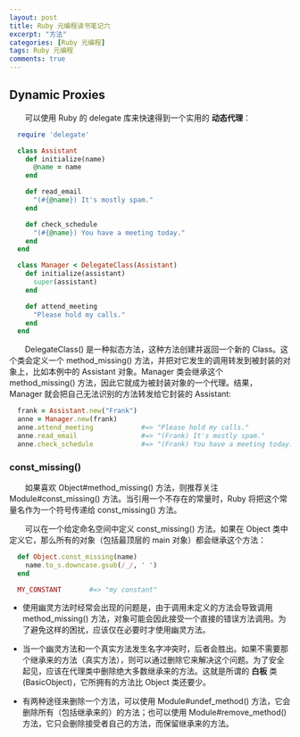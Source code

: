 ```yaml
---
layout: post
title: Ruby 元编程读书笔记六
excerpt: "方法"
categories: [Ruby 元编程]
tags: Ruby 元编程
comments: true
---
```


## Dynamic Proxies

&emsp;&emsp;可以使用 Ruby 的 delegate 库来快速得到一个实用的 **动态代理**：
```ruby
  require 'delegate'

  class Assistant
    def initialize(name)
      @name = name
    end

    def read_email
      "(#{@name}) It's mostly spam."
    end

    def check_schedule
      "(#{@name}) You have a meeting today."
    end
  end

  class Manager < DelegateClass(Assistant)
    def initialize(assistant)
      super(assistant)
    end

    def attend_meeting
      "Please hold my calls."
    end
  end
```
&emsp;&emsp;DelegateClass() 是一种拟态方法，这种方法创建并返回一个新的 Class。这个类会定义一个 method_missing() 方法，并把对它发生的调用转发到被封装的对象上，比如本例中的 Assistant 对象。Manager 类会继承这个 method_missing() 方法，因此它就成为被封装对象的一个代理。结果， Manager 就会把自己无法识别的方法转发给它封装的 Assistant:
```ruby
  frank = Assistant.new("Frank")
  anne = Manager.new(frank)
  anne.attend_meeting            #=> "Please hold my calls."
  anne.read_email                #=> "(Frank) It's mostly spam."
  anne.check_schedule            #=> "(Frank) You have a meeting today."
```

### const_missing()
&emsp;&emsp;如果喜欢 Object#method_missing() 方法，则推荐关注 Module#const_missing() 方法。当引用一个不存在的常量时，Ruby 将把这个常量名作为一个符号传递给 const_missing() 方法。

&emsp;&emsp;可以在一个给定命名空间中定义 const_missing() 方法。如果在 Object 类中定义它，那么所有的对象（包括最顶层的 main 对象）都会继承这个方法：
```ruby
  def Object.const_missing(name)
    name.to_s.downcase.gsub(/_/, ' ')
  end

  MY_CONSTANT       #=> "my constant"
```

* 使用幽灵方法时经常会出现的问题是，由于调用未定义的方法会导致调用 method_missing() 方法，对象可能会因此接受一个直接的错误方法调用。为了避免这样的困扰，应该仅在必要时才使用幽灵方法。

* 当一个幽灵方法和一个真实方法发生名字冲突时，后者会胜出。如果不需要那个继承来的方法（真实方法），则可以通过删除它来解决这个问题。为了安全起见，应该在代理类中删除绝大多数继承来的方法。这就是所谓的 **白板** 类(BasicObject)，它所拥有的方法比 Object 类还要少。

* 有两种途径来删除一个方法，可以使用 Module#undef_method() 方法，它会删除所有（包括继承来的）的方法；也可以使用 Module#remove_method() 方法，它只会删除接受者自己的方法，而保留继承来的方法。
